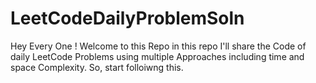 # LeetCodeDailyProblemSoln
Hey Every One ! Welcome to this Repo in this repo I'll share the Code of daily LeetCode Problems using multiple Approaches including time and space Complexity. So, start folloiwng this.
